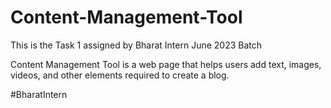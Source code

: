 # Content-Management-Tool
This is the Task 1 assigned by Bharat Intern June 2023 Batch


Content Management Tool is a web page that helps users add text, images,
videos, and other elements required to create a blog.

#BharatIntern
